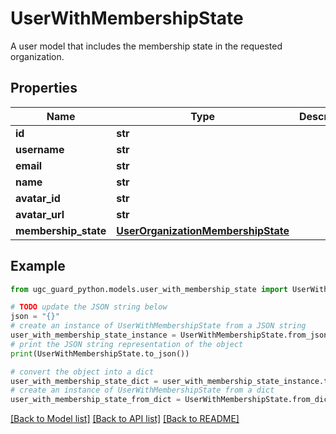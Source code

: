 # UserWithMembershipState

A user model that includes the membership state in the requested organization.

## Properties

Name | Type | Description | Notes
------------ | ------------- | ------------- | -------------
**id** | **str** |  | [optional] 
**username** | **str** |  | 
**email** | **str** |  | 
**name** | **str** |  | [optional] 
**avatar_id** | **str** |  | [optional] 
**avatar_url** | **str** |  | [optional] 
**membership_state** | [**UserOrganizationMembershipState**](UserOrganizationMembershipState.md) |  | 

## Example

```python
from ugc_guard_python.models.user_with_membership_state import UserWithMembershipState

# TODO update the JSON string below
json = "{}"
# create an instance of UserWithMembershipState from a JSON string
user_with_membership_state_instance = UserWithMembershipState.from_json(json)
# print the JSON string representation of the object
print(UserWithMembershipState.to_json())

# convert the object into a dict
user_with_membership_state_dict = user_with_membership_state_instance.to_dict()
# create an instance of UserWithMembershipState from a dict
user_with_membership_state_from_dict = UserWithMembershipState.from_dict(user_with_membership_state_dict)
```
[[Back to Model list]](../README.md#documentation-for-models) [[Back to API list]](../README.md#documentation-for-api-endpoints) [[Back to README]](../README.md)



